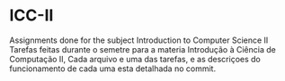 # ICC-II
Assignments done for the subject Introduction to Computer Science II
Tarefas feitas durante o semetre para a materia Introdução à Ciência de Computação II,
Cada arquivo e uma das tarefas, e as descriçoes do funcionamento de cada uma esta detalhada no commit.
